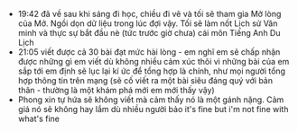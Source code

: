 - 19:42 đã về sau khi sáng đi học, chiều đi vẽ và tối sẽ tham gia Mở lòng của Mở. Ngồi dọn dữ liệu trong lúc đợi vậy. Tối sẽ làm nốt Lịch sử Văn minh và thực sự bắt đầu nè (tức trước giờ chưa) cái môn Tiếng Anh Du Lịch
- 21:05 viết được cả 30 bài đạt mức hài lòng - em nghĩ em sẽ chấp nhận được những gì em viết dù không nhiều cảm xúc thôi vì những bài của em sắp tới em định sẽ lục lại kí ức để tổng hợp là chính, như mọi người tổng hợp thông tin trên mạng (sẽ cố viết ra một bài siêu đáng quý với bản thân - thường là một khám phá mới em mới thấy vậy)
- Phong xin tự hứa sẽ không viết mà cảm thấy nó là một gánh nặng. Cảm giá nó sẽ không hay lắm dù nhiều người bảo it's fine but i'm not fine with what's fine